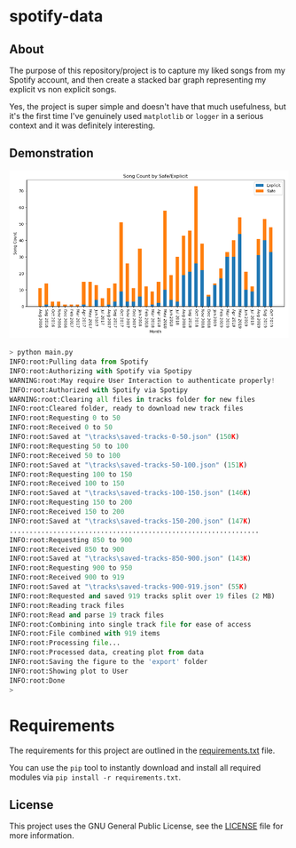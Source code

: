 # spotify-data

## About

The purpose of this repository/project is to capture my liked songs from my Spotify account, and then create a stacked bar graph representing my explicit vs non explicit songs.

Yes, the project is super simple and doesn't have that much usefulness, but it's the first time I've genuinely used `matplotlib` or `logger` in a serious context and it was definitely interesting.

## Demonstration

![Output Matplotlib Stacked Bar-graph](./graph.png)

```python
> python main.py
INFO:root:Pulling data from Spotify
INFO:root:Authorizing with Spotify via Spotipy
WARNING:root:May require User Interaction to authenticate properly!
INFO:root:Authorized with Spotify via Spotipy
WARNING:root:Clearing all files in tracks folder for new files
INFO:root:Cleared folder, ready to download new track files
INFO:root:Requesting 0 to 50
INFO:root:Received 0 to 50
INFO:root:Saved at "\tracks\saved-tracks-0-50.json" (150K)
INFO:root:Requesting 50 to 100
INFO:root:Received 50 to 100
INFO:root:Saved at "\tracks\saved-tracks-50-100.json" (151K)
INFO:root:Requesting 100 to 150
INFO:root:Received 100 to 150
INFO:root:Saved at "\tracks\saved-tracks-100-150.json" (146K)
INFO:root:Requesting 150 to 200
INFO:root:Received 150 to 200
INFO:root:Saved at "\tracks\saved-tracks-150-200.json" (147K)
...............................................................
INFO:root:Requesting 850 to 900
INFO:root:Received 850 to 900
INFO:root:Saved at "\tracks\saved-tracks-850-900.json" (143K)
INFO:root:Requesting 900 to 950
INFO:root:Received 900 to 919
INFO:root:Saved at "\tracks\saved-tracks-900-919.json" (55K)
INFO:root:Requested and saved 919 tracks split over 19 files (2 MB)
INFO:root:Reading track files
INFO:root:Read and parse 19 track files
INFO:root:Combining into single track file for ease of access
INFO:root:File combined with 919 items
INFO:root:Processing file...
INFO:root:Processed data, creating plot from data
INFO:root:Saving the figure to the 'export' folder
INFO:root:Showing plot to User
INFO:root:Done
>
```

# Requirements

The requirements for this project are outlined in the [requirements.txt](requirements.txt) file.

You can use the `pip` tool to instantly download and install all required modules via `pip install -r requirements.txt`.

## License

This project uses the GNU General Public License, see the [LICENSE](./LICENSE) file for more information.